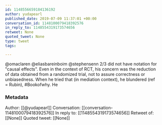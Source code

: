 ```yaml
---
id: 1148556659184136192
author: yudapearl
published_date: 2019-07-09 11:37:01 +00:00
conversation_id: 1148100079418392576
in_reply_to: 1148554319173574656
retweet: None
quoted_tweet: None
type: tweet
tags:

---
```


@omaclaren @eliasbareinboim @stephensenn 2/3 did not have notation for "causal effects". Even in the context of RCT, his concern was the reduction of data obtained from a randomized trial, not to assure correctness or unbiasedness. When he tried that (in  mediation context), he blundered (ref = Rubin), #Bookofwhy. He

### Metadata

Author: [[@yudapearl]]
Conversation: [[conversation-1148100079418392576]]
In reply to: [[1148554319173574656]]
Retweet of: [[None]]
Quoted tweet: [[None]]
